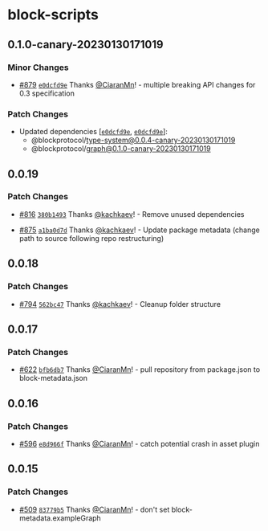 # block-scripts

## 0.1.0-canary-20230130171019

### Minor Changes

- [#879](https://github.com/blockprotocol/blockprotocol/pull/879) [`e0dcfd9e`](https://github.com/blockprotocol/blockprotocol/commit/e0dcfd9ed0d924b7a012922b6135db600520b0f8) Thanks [@CiaranMn](https://github.com/CiaranMn)! - multiple breaking API changes for 0.3 specification

### Patch Changes

- Updated dependencies [[`e0dcfd9e`](https://github.com/blockprotocol/blockprotocol/commit/e0dcfd9ed0d924b7a012922b6135db600520b0f8), [`e0dcfd9e`](https://github.com/blockprotocol/blockprotocol/commit/e0dcfd9ed0d924b7a012922b6135db600520b0f8)]:
  - @blockprotocol/type-system@0.0.4-canary-20230130171019
  - @blockprotocol/graph@0.1.0-canary-20230130171019

## 0.0.19

### Patch Changes

- [#816](https://github.com/blockprotocol/blockprotocol/pull/816) [`380b1493`](https://github.com/blockprotocol/blockprotocol/commit/380b149326450f4cf9b8300182eb199aa8f6a62f) Thanks [@kachkaev](https://github.com/kachkaev)! - Remove unused dependencies

- [#875](https://github.com/blockprotocol/blockprotocol/pull/875) [`a1ba0d7d`](https://github.com/blockprotocol/blockprotocol/commit/a1ba0d7d17971ee30586a673ce3d4f5bee6e65d1) Thanks [@kachkaev](https://github.com/kachkaev)! - Update package metadata (change path to source following repo restructuring)

## 0.0.18

### Patch Changes

- [#794](https://github.com/blockprotocol/blockprotocol/pull/794) [`562bc47`](https://github.com/blockprotocol/blockprotocol/commit/562bc477fdc35b8d3b94dc6c4b2207b9bd2cd057) Thanks [@kachkaev](https://github.com/kachkaev)! - Cleanup folder structure

## 0.0.17

### Patch Changes

- [#622](https://github.com/blockprotocol/blockprotocol/pull/622) [`bfb6db7`](https://github.com/blockprotocol/blockprotocol/commit/bfb6db7c3138c410b0003869cb15ebbb5f18ac7a) Thanks [@CiaranMn](https://github.com/CiaranMn)! - pull repository from package.json to block-metadata.json

## 0.0.16

### Patch Changes

- [#596](https://github.com/blockprotocol/blockprotocol/pull/596) [`e8d966f`](https://github.com/blockprotocol/blockprotocol/commit/e8d966f23da20e07b541fda55c51d71a2e8d0a5d) Thanks [@CiaranMn](https://github.com/CiaranMn)! - catch potential crash in asset plugin

## 0.0.15

### Patch Changes

- [#509](https://github.com/blockprotocol/blockprotocol/pull/509) [`83779b5`](https://github.com/blockprotocol/blockprotocol/commit/83779b55a856421c71169ddeffed3ce7843c6fb8) Thanks [@CiaranMn](https://github.com/CiaranMn)! - don't set block-metadata.exampleGraph
